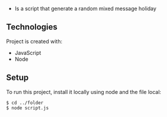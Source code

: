 - Is a script that generate a random mixed message holiday
	
## Technologies
Project is created with:
* JavaScript
* Node
	
## Setup
To run this project, install it locally using node and the file local:

```
$ cd ../folder
$ node script.js
```